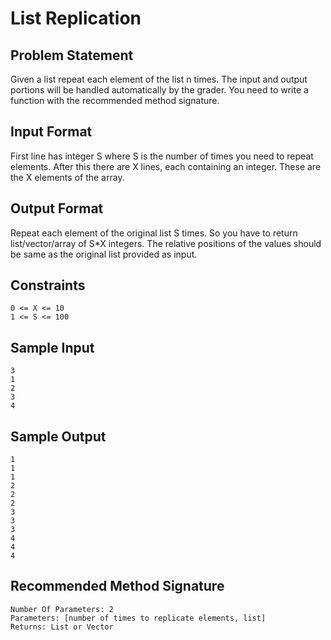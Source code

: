 # List Replication

## Problem Statement

Given a list repeat each element of the list n times. The input and output portions will be handled automatically by the grader. You need to write a function with the recommended method signature.

## Input Format
First line has integer S where S is the number of times you need to repeat elements. After this there are X lines, each containing an integer. These are the X elements of the array.

## Output Format
Repeat each element of the original list S times. So you have to return list/vector/array of S*X integers. The relative positions of the values should be same as the original list provided as input.

## Constraints
```
0 <= X <= 10
1 <= S <= 100
```
## Sample Input
```
3
1
2
3
4
```
## Sample Output
```
1
1
1
2
2
2
3
3
3
4
4
4
```
## Recommended Method Signature
```
Number Of Parameters: 2
Parameters: [number of times to replicate elements, list]
Returns: List or Vector
```
